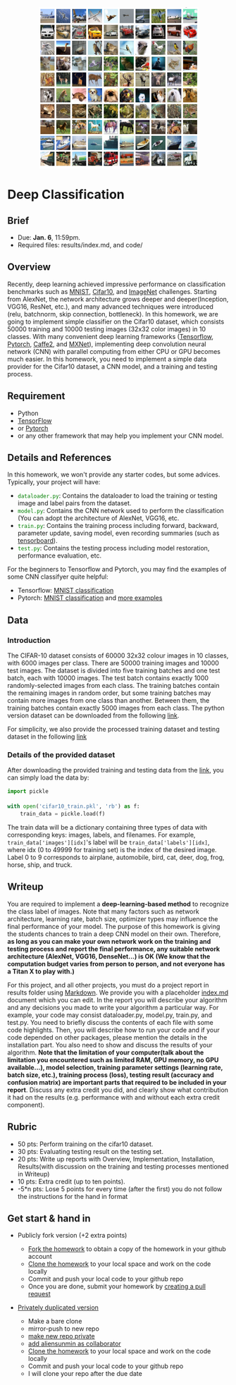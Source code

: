 <center>
<img src="README_files/Overview.png" alt="overview" style="float:middle;">
</center>

# Deep Classification

## Brief
* Due: <b>Jan. 6</b>, 11:59pm.
* Required files: results/index.md, and code/


## Overview

Recently, deep learning achieved impressive performance on classification benchmarks such as [MNIST](http://yann.lecun.com/exdb/mnist/), [Cifar10](https://www.cs.toronto.edu/~kriz/cifar.html), and [ImageNet](http://www.image-net.org/challenges/LSVRC/) challenges. Starting from AlexNet, the network architecture grows deeper and deeper(Inception, VGG16, ResNet, etc.), and many advanced techniques were introduced (relu, batchnorm, skip connection, bottleneck). In this homework, we are going to implement simple classifier on the Cifar10 dataset, which consists 50000 training and 10000 testing images (32x32 color images) in 10 classes. With many convenient deep learning frameworks ([Tensorflow](https://www.tensorflow.org/), [Pytorch](http://pytorch.org/), [Caffe2](https://caffe2.ai/), and [MXNet](https://mxnet.apache.org/)), implementing deep convolution neural network (CNN) with parallel computing from either CPU or GPU becomes much easier. In this homework, you need to implement a simple data provider for the Cifar10 dataset, a CNN model, and a training and testing process.
     
## Requirement   

- Python
- [TensorFlow](https://github.com/tensorflow/tensorflow)
- or [Pytorch](https://github.com/pytorch/pytorch)
- or any other framework that may help you implement your CNN model.

## Details and References
In this homework, we won't provide any starter codes, but some advices. Typically, your project will have:
<ul>
    <li><code><font color="green">dataloader.py</font></code>: Contains the dataloader to load the training or testing image and label pairs from the dataset.</li>
    <li><code><font color="green">model.py</font></code>: Contains the CNN network used to perform the classification (You can adopt the architecture of AlexNet, VGG16, etc.</li>
    <li><code><font color="green">train.py</font></code>: Contains the training process including forward, backward, parameter update, saving model, even recording summaries (such as <a href="https://www.tensorflow.org/get_started/summaries_and_tensorboard">tensorboard</a>). </li>
    <li><code><font color="green">test.py</font></code>: Contains the testing process including model restoration, performance evaluation, etc.</li>
</ul>
For the beginners to Tensorflow and Pytorch, you may find the examples of some CNN classifyer quite helpful:

- Tensorflow: [MNIST classification](https://www.tensorflow.org/get_started/mnist/pros)
- Pytorch: [MNIST classification](https://github.com/pytorch/examples/tree/master/mnist) and [more examples](https://l.facebook.com/l.php?u=https%3A%2F%2Fgithub.com%2Fyunjey%2Fpytorch-tutorial%2Ftree%2Fmaster%2Ftutorials%2F01-basics%2Ffeedforward_neural_network&h=ATOBZC-GSOBfyVc8xBqK5lCsQWmLmqDLinggvjmwbDGwfrCofXoP5a2o45csrl0vFUP3rOBzaKSgnpydRtvgItgMAHqL2R5pxSDVJ-JGYNo9kU8OuPPH4dgDI5rj7E_DqwetWg)

## Data

### Introduction

The CIFAR-10 dataset consists of 60000 32x32 colour images in 10 classes, with 6000 images per class. There are 50000 training images and 10000 test images. 
The dataset is divided into five training batches and one test batch, each with 10000 images. The test batch contains exactly 1000 randomly-selected images from each class. The training batches contain the remaining images in random order, but some training batches may contain more images from one class than another. Between them, the training batches contain exactly 5000 images from each class. The python version dataset can be downloaded from the following [link](https://www.cs.toronto.edu/~kriz/cifar-10-python.tar.gz).

For simplicity, we also provide the processed training dataset and testing dataset in the following [link](https://drive.google.com/drive/folders/1-G9TyQel2jp51weUrq3yvatGG6PZYVu8?usp=sharing)

### Details of the provided dataset
After downloading the provided training and testing data from the [link](https://drive.google.com/drive/folders/1-G9TyQel2jp51weUrq3yvatGG6PZYVu8?usp=sharing), you can simply load the data by:
```python
import pickle

with open('cifar10_train.pkl', 'rb') as f:
    train_data = pickle.load(f)
```
The train data will be a dictionary containing three types of data with corresponding keys: images, labels, and filenames. For example, <code>train_data['images'][idx]</code>'s label will be <code>train_data['labels'][idx]</code>, where idx (0 to 49999 for training set) is the index of the desired image. Label 0 to 9 corresponds to airplane, automobile, bird, cat, deer, dog, frog, horse, ship, and truck. 



## Writeup
    
You are required to implement a **deep-learning-based method** to recognize the class label of images. Note that many factors such as network architecture, learning rate, batch size, optimizer types may influence the final performance of your model. The purpose of this homework is giving the students chances to train a deep CNN model on their own. Therefore, **as long as you can make your own network work on the training and testing process and report the final performance, any suitable network architecture (AlexNet, VGG16, DenseNet...) is OK (We know that the computation budget varies from person to person, and not everyone has a Titan X to play with.)**
 
For this project, and all other projects, you must do a project report in results folder using [Markdown](https://help.github.com/articles/markdown-basics). We provide you with a placeholder [index.md](./results/index.md) document which you can edit. In the report you will describe your algorithm and any decisions you made to write your algorithm a particular way. For example, your code may consist dataloader.py, model.py, train.py, and test.py. You need to briefly discuss the contents of each file with some code highlights. 
Then, you will describe how to run your code and if your code depended on other packages, please mention the details in the installation part. You also need to show and discuss the results of your algorithm. **Note that the limitation of your computer(talk about the limitation you encountered such as limited RAM, GPU memory, no GPU available...), model selection, training parameter settings (learning rate, batch size, etc.), training process (loss), testing result (accuracy and confusion matrix) are important parts that required to be included in your report**. Discuss any extra credit you did, and clearly show what contribution it had on the results (e.g. performance with and without each extra credit component).


## Rubric
<ul>
   <li> 50 pts: Perform training on the cifar10 dataset. </li>
	<li> 30 pts: Evaluating testing result on the testing set.  </li>
   <li> 20 pts: Write up reports with Overview, Implementation, Installation, Results(with discussion on the training and testing processes mentioned in Writeup) </li>
   <li> 10 pts: Extra credit (up to ten points).</li>
   <li> -5*n pts: Lose 5 points for every time (after the first) you do not follow the instructions for the hand in format </li>
</ul> 

## Get start & hand in
* Publicly fork version (+2 extra points)
	- [Fork the homework](https://education.github.com/guide/forks) to obtain a copy of the homework in your github account
	- [Clone the homework](http://gitref.org/creating/#clone) to your local space and work on the code locally
	- Commit and push your local code to your github repo
	- Once you are done, submit your homework by [creating a pull request](https://help.github.com/articles/creating-a-pull-request)

* [Privately duplicated version](https://help.github.com/articles/duplicating-a-repository)
  - Make a bare clone
  - mirror-push to new repo
  - [make new repo private](https://help.github.com/articles/making-a-private-repository-public)
  - [add aliensunmin as collaborator](https://help.github.com/articles/adding-collaborators-to-a-personal-repository)
  - [Clone the homework](http://gitref.org/creating/#clone) to your local space and work on the code locally
  - Commit and push your local code to your github repo
  - I will clone your repo after the due date

